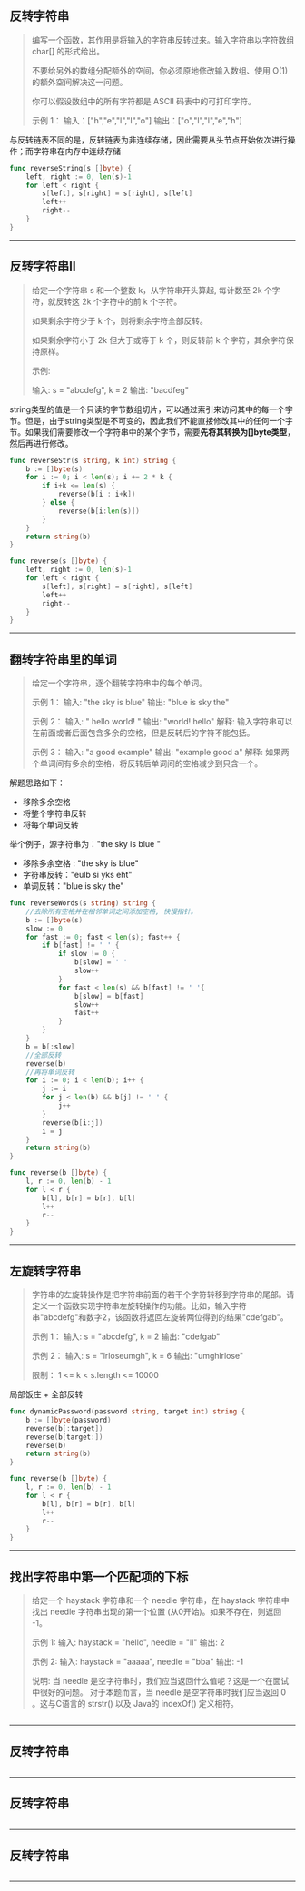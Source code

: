 ## 反转字符串

> 编写一个函数，其作用是将输入的字符串反转过来。输入字符串以字符数组 char[] 的形式给出。
>
> 不要给另外的数组分配额外的空间，你必须原地修改输入数组、使用 O(1) 的额外空间解决这一问题。
>
> 你可以假设数组中的所有字符都是 ASCII 码表中的可打印字符。
>
> 示例 1：
> 输入：["h","e","l","l","o"]
> 输出：["o","l","l","e","h"]

与反转链表不同的是，反转链表为非连续存储，因此需要从头节点开始依次进行操作；而字符串在内存中连续存储

```go
func reverseString(s []byte) {
    left, right := 0, len(s)-1
    for left < right {
        s[left], s[right] = s[right], s[left]
        left++
        right--
    }
}
```

---

## 反转字符串II

> 给定一个字符串 s 和一个整数 k，从字符串开头算起, 每计数至 2k 个字符，就反转这 2k 个字符中的前 k 个字符。
>
> 如果剩余字符少于 k 个，则将剩余字符全部反转。
>
> 如果剩余字符小于 2k 但大于或等于 k 个，则反转前 k 个字符，其余字符保持原样。
>
> 示例:
>
> 输入: s = "abcdefg", k = 2
> 输出: "bacdfeg"

string类型的值是一个只读的字节数组切片，可以通过索引来访问其中的每一个字节。但是，由于string类型是不可变的，因此我们不能直接修改其中的任何一个字节。如果我们需要修改一个字符串中的某个字节，需要**先将其转换为[]byte类型**，然后再进行修改。

```go
func reverseStr(s string, k int) string {
	b := []byte(s)
	for i := 0; i < len(s); i += 2 * k {
		if i+k <= len(s) {
			reverse(b[i : i+k])
		} else {
			reverse(b[i:len(s)])
		}
	}
	return string(b)
}

func reverse(s []byte) {
	left, right := 0, len(s)-1
	for left < right {
		s[left], s[right] = s[right], s[left]
		left++
		right--
	}
}
```

---

## 翻转字符串里的单词

> 给定一个字符串，逐个翻转字符串中的每个单词。
>
> 示例 1：
> 输入: "the sky is blue"
> 输出: "blue is sky the"
>
> 示例 2：
> 输入: "  hello world!  "
> 输出: "world! hello"
> 解释: 输入字符串可以在前面或者后面包含多余的空格，但是反转后的字符不能包括。
>
> 示例 3：
> 输入: "a good  example"
> 输出: "example good a"
> 解释: 如果两个单词间有多余的空格，将反转后单词间的空格减少到只含一个。

解题思路如下：

- 移除多余空格
- 将整个字符串反转
- 将每个单词反转

举个例子，源字符串为："the sky is blue "

- 移除多余空格 : "the sky is blue"
- 字符串反转："eulb si yks eht"
- 单词反转："blue is sky the"

```go
func reverseWords(s string) string {
	//去除所有空格并在相邻单词之间添加空格, 快慢指针。
	b := []byte(s)
	slow := 0
	for fast := 0; fast < len(s); fast++ {
		if b[fast] != ' ' {
			if slow != 0 {
				b[slow] = ' '
				slow++ 
			}
			for fast < len(s) && b[fast] != ' '{
				b[slow] = b[fast]
				slow++
				fast++
			}
		}
	}
	b = b[:slow]
	//全部反转
	reverse(b)
	//再将单词反转
	for i := 0; i < len(b); i++ {
		j := i
		for j < len(b) && b[j] != ' ' {
			j++
		}
		reverse(b[i:j])
		i = j
	}
	return string(b)
}

func reverse(b []byte) {
	l, r := 0, len(b) - 1
	for l < r {
		b[l], b[r] = b[r], b[l]
		l++
		r--
	}
}
```

---

## 左旋转字符串

> 字符串的左旋转操作是把字符串前面的若干个字符转移到字符串的尾部。请定义一个函数实现字符串左旋转操作的功能。比如，输入字符串"abcdefg"和数字2，该函数将返回左旋转两位得到的结果"cdefgab"。
>
> 示例 1：
> 输入: s = "abcdefg", k = 2
> 输出: "cdefgab"
>
> 示例 2：
> 输入: s = "lrloseumgh", k = 6
> 输出: "umghlrlose"
>
> 限制：
> 1 <= k < s.length <= 10000

局部饭庄 + 全部反转

```go
func dynamicPassword(password string, target int) string {
	b := []byte(password)
	reverse(b[:target])
	reverse(b[target:])
	reverse(b)
	return string(b)
}

func reverse(b []byte) {
	l, r := 0, len(b) - 1
	for l < r {
		b[l], b[r] = b[r], b[l]
		l++
		r--
	} 
}
```

---

## 找出字符串中第一个匹配项的下标

> 给定一个 haystack 字符串和一个 needle 字符串，在 haystack 字符串中找出 needle 字符串出现的第一个位置 (从0开始)。如果不存在，则返回 -1。
>
> 示例 1: 输入: haystack = "hello", needle = "ll" 输出: 2
>
> 示例 2: 输入: haystack = "aaaaa", needle = "bba" 输出: -1
>
> 说明: 当 needle 是空字符串时，我们应当返回什么值呢？这是一个在面试中很好的问题。 对于本题而言，当 needle 是空字符串时我们应当返回 0 。这与C语言的 strstr() 以及 Java的 indexOf() 定义相符。



```go

```

---

## 反转字符串

> 



```go

```

---

## 反转字符串

> 



```go

```

---

## 反转字符串

> 



```go

```

---



